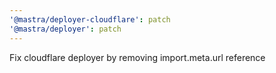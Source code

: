 ```yaml
---
'@mastra/deployer-cloudflare': patch
'@mastra/deployer': patch
---
```


Fix cloudflare deployer by removing import.meta.url reference
